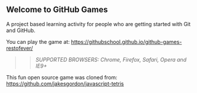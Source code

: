 ## Welcome to GitHub Games

A project based learning activity for people who are getting started with Git and GitHub.

You can play the game at: https://githubschool.github.io/github-games-restofever/

>> _*SUPPORTED BROWSERS*: Chrome, Firefox, Safari, Opera and IE9+_

This fun open source game was cloned from: https://github.com/jakesgordon/javascript-tetris
